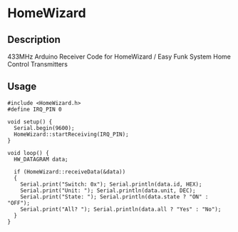 # HomeWizard

## Description
433MHz Arduino Receiver Code for HomeWizard / Easy Funk System Home Control Transmitters

## Usage

    #include <HomeWizard.h>
    #define IRQ_PIN 0

    void setup() {
      Serial.begin(9600);
      HomeWizard::startReceiving(IRQ_PIN);
    }

    void loop() {
      HW_DATAGRAM data;

      if (HomeWizard::receiveData(&data))
      {
        Serial.print("Switch: 0x"); Serial.println(data.id, HEX);
        Serial.print("Unit: "); Serial.println(data.unit, DEC);
        Serial.print("State: "); Serial.println(data.state ? "ON" : "OFF");
        Serial.print("All? "); Serial.println(data.all ? "Yes" : "No");
      }
    }

